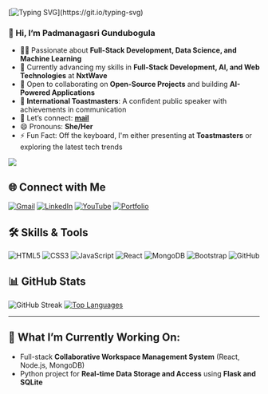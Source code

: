 [![Typing SVG](https://readme-typing-svg.demolab.com/?lines=Hello!+I'm+Padmanagasri;Welcome+to+My+GitHub+Profile!)](https://git.io/typing-svg)

 ### 👋 Hi, I’m **Padmanagasri Gundubogula**  
- 👩‍💻 Passionate about **Full-Stack Development, Data Science, and Machine Learning**  
- 🌱 Currently advancing my skills in **Full-Stack Development, AI, and Web Technologies** at **NxtWave**  
- 🚀 Open to collaborating on **Open-Source Projects** and building **AI-Powered Applications**  
- 🎤 **International Toastmasters**: A confident public speaker with achievements in communication  
- 💬 Let’s connect: **[mail](mailto:padmanagasri4444@gmail.com)**  
- 😄 Pronouns: **She/Her**  
- ⚡ Fun Fact: Off the keyboard, I'm either presenting at **Toastmasters** or exploring the latest tech trends

[![](https://visitcount.itsvg.in/api?id=PadmanagasriGundubogula&label=Profile%20Views&color=0&icon=5&pretty=true)](https://visitcount.itsvg.in)



## 🌐 Connect with Me

[![Gmail](https://img.shields.io/badge/Gmail-D14836?style=for-the-badge&logo=gmail&logoColor=white)](mailto:padmanagasrigundubogula@gmail.com)
[![LinkedIn](https://img.shields.io/badge/LinkedIn-0077B5?style=for-the-badge&logo=linkedin&logoColor=white)](https://www.linkedin.com/in/padmanagasri-gundubogula/)
[![YouTube](https://img.shields.io/badge/YouTube-FF0000?style=for-the-badge&logo=youtube&logoColor=white)](https://www.youtube.com/@B-tech_student3)
[![Portfolio](https://img.shields.io/badge/Portfolio-0D1117?style=for-the-badge&logo=firefox&logoColor=white)](https://your-portfolio-link.com)



## 🛠 Skills & Tools

![HTML5](https://img.shields.io/badge/HTML5-E34F26?style=for-the-badge&logo=html5&logoColor=white)
![CSS3](https://img.shields.io/badge/CSS3-1572B6?style=for-the-badge&logo=css3&logoColor=white)
![JavaScript](https://img.shields.io/badge/JavaScript-F7DF1E?style=for-the-badge&logo=javascript&logoColor=black)
![React](https://img.shields.io/badge/React-61DAFB?style=for-the-badge&logo=react&logoColor=black)
![MongoDB](https://img.shields.io/badge/MongoDB-47A248?style=for-the-badge&logo=mongodb&logoColor=white)
![Bootstrap](https://img.shields.io/badge/Bootstrap-563D7C?style=for-the-badge&logo=bootstrap&logoColor=white)
![GitHub](https://img.shields.io/badge/GitHub-181717?style=for-the-badge&logo=github&logoColor=white)



## 📊 GitHub Stats

![GitHub Streak](http://github-readme-streak-stats.herokuapp.com?user=PadmanagasriGundubogula&theme=radical&background=0D1117)
[![Top Languages](https://github-readme-stats.vercel.app/api/top-langs/?username=PadmanagasriGundubogula&layout=compact&theme=radical&bg_color=0D1117)](https://github.com/PadmanagasriGundubogula/github-readme-stats)

---

## 🚀 What I’m Currently Working On:
- Full-stack **Collaborative Workspace Management System** (React, Node.js, MongoDB)
- Python project for **Real-time Data Storage and Access** using **Flask and SQLite**

